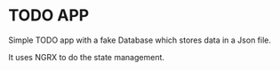 # TODO APP
Simple TODO app with a fake Database which stores data in a Json file.

It uses NGRX to do the state management.

